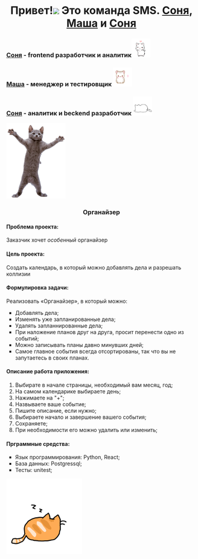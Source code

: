 <h1 align="center">Привет!<img src="https://github.com/blackcater/blackcater/raw/main/images/Hi.gif" height="35"/>
  Это команда SMS. <a href="https://github.com/Sony20181" target="_blank">Соня</a>, <a href="https://github.com/MariaArk" target="_blank">Маша</a> и <a href="https://github.com/SofaResh" target="_blank">Соня</a>
</h1>
<h3><a href="https://github.com/Sony20181" target="_blank">Соня</a> - frontend разработчик и аналитик<img src="image/Ve1.gif" height="50"></h3>
<h3><a href="https://github.com/MariaArk" target="_blank">Маша</a> - менеджер и тестировщик <img src="image/VeC.gif" height="50"></h3>
<h3><a href="https://github.com/SofaResh" target="_blank">Соня</a> - аналитик и beckend разработчик <img src="image/14Se.gif" height="50"></h3>

<img src="image/2ull.gif" height="200">

<h3 align="center">Органайзер</h3>

<h4 align="left">Проблема проекта:</h4>
<p align="left">Заказчик хочет <i>особенный</i> органайзер</p>

<h4 align="left">Цель проекта:</h4>
<p align="left">Создать календарь, в который можно добавлять дела и разрешать коллизии</p>

<h4 align="left">Формулировка задачи:</h4>
<p align="left"> Реализовать «Органайзер», в который можно:
<ul type="square">
      <li> Добавлять дела;</li>
      <li> Изменять уже запланированные дела;</li>
      <li> Удалять запланнированные дела;</li>
      <li> При наложение планов друг на друга, просит перенести одно из событий; </li>
      <li> Можно записывать планы давно минувших дней; </li>
      <li> Самое главное события всегда отсортированы, так что вы не запутаетесь в своих планах.</li>
</ul>
</p>
<h4 align="left">Описание работа приложения:</h4>
<ol type="square">
      <li> Выбирате в начале страницы, необходимый вам месяц, год;</li>
      <li> На самом календарике выбираете день;</li>
      <li> Нажимаете на "+";</li>
      <li> Назвываете ваше событие; </li>
      <li> Пишите описание, если нужно; </li>
      <li> Выбираете начало и завершение вашего события;</li>
      <li> Сохраняете; </li>
      <li> При необходимости его можно удалить или изменить; </li>
</ol>
<h4 align="left">Прграммные средства:</h4>
<ul type="square" ">
      <li> Язык программирования: Python, React;</li>
      <li> База данных: Postgressql;</li>
      <li> Тесты: unitest;</li>
</ul>
<img src="image/picture6.gif" height="200">

